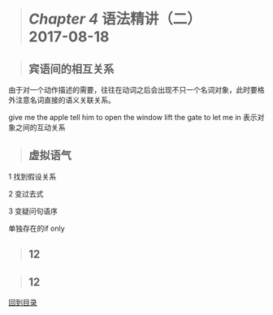 ># *Chapter 4* 语法精讲（二）            2017-08-18



>## 宾语间的相互关系

由于对一个动作描述的需要，往往在动词之后会出现不只一个名词对象，此时要格外注意名词直接的语义关联关系。


give me the apple
tell him to open the window
lift the gate to let me in
表示对象之间的互动关系


>## 虚拟语气

1 找到假设关系

2 变过去式

3 变疑问句语序

单独存在的if only

>## 12


>## 12

[回到目录](https://github.com/Comac123/EN666/blob/master/README.md)
